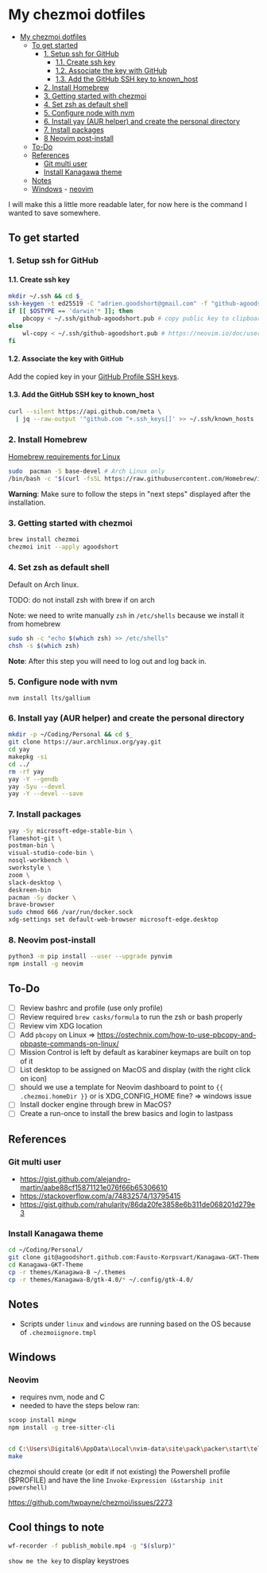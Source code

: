 # My chezmoi dotfiles

<!--toc:start-->

- [My chezmoi dotfiles](#my-chezmoi-dotfiles)
  - [To get started](#to-get-started)
    - [1. Setup ssh for GitHub](#1-setup-ssh-for-github)
      - [1.1. Create ssh key](#11-create-ssh-key)
      - [1.2. Associate the key with GitHub](#12-associate-the-key-with-github)
      - [1.3. Add the GitHub SSH key to known_host](#13-add-the-github-ssh-key-to-knownhost)
    - [2. Install Homebrew](#2-install-homebrew)
    - [3. Getting started with chezmoi](#3-getting-started-with-chezmoi)
    - [4. Set zsh as default shell](#4-set-zsh-as-default-shell)
    - [5. Configure node with nvm](#5-configure-node-with-nvm)
    - [6. Install yay (AUR helper) and create the personal directory](#6-install-yay-aur-helper-and-create-the-personal-directory)
    - [7. Install packages](#7-install-packages)
    - [8 Neovim post-install](#8-neovim-post-install)
  - [To-Do](#to-do)
  - [References](#references)
    - [Git multi user](#git-multi-user)
    - [Install Kanagawa theme](#install-kanagawa-theme)
  - [Notes](#notes)
  - [Windows](#windows) - [neovim](#neovim)
  <!--toc:end-->

I will make this a little more readable later, for now here is the command I wanted to save somewhere.

## To get started

### 1. Setup ssh for GitHub

#### 1.1. Create ssh key

```bash
mkdir ~/.ssh && cd $_
ssh-keygen -t ed25519 -C "adrien.goodshort@gmail.com" -f "github-agoodshort"
if [[ $OSTYPE == 'darwin'* ]]; then
    pbcopy < ~/.ssh/github-agoodshort.pub # copy public key to clipboard
else
    wl-copy < ~/.ssh/github-agoodshort.pub # https://neovim.io/doc/user/provider.html#provider-clipboard
fi

```

#### 1.2. Associate the key with GitHub

Add the copied key in your [GitHub Profile SSH keys](https://github.com/settings/keys).

#### 1.3. Add the GitHub SSH key to known_host

```bash
curl --silent https://api.github.com/meta \
  | jq --raw-output '"github.com "+.ssh_keys[]' >> ~/.ssh/known_hosts
```

### 2. Install Homebrew

[Homebrew requirements for Linux](https://docs.brew.sh/Homebrew-on-Linux#requirements)

```bash
sudo  pacman -S base-devel # Arch Linux only
/bin/bash -c "$(curl -fsSL https://raw.githubusercontent.com/Homebrew/install/HEAD/install.sh)"
```

**Warning**: Make sure to follow the steps in "next steps" displayed after the installation.

### 3. Getting started with chezmoi

```bash
brew install chezmoi
chezmoi init --apply agoodshort
```

### 4. Set zsh as default shell

Default on Arch linux.

TODO: do not install zsh with brew if on arch

Note: we need to write manually `zsh` in `/etc/shells` because we install it from homebrew

```bash
sudo sh -c "echo $(which zsh) >> /etc/shells"
chsh -s $(which zsh)
```

**Note**: After this step you will need to log out and log back in.

### 5. Configure node with nvm

```
nvm install lts/gallium
```

### 6. Install yay (AUR helper) and create the personal directory

```bash
mkdir -p ~/Coding/Personal && cd $_
git clone https://aur.archlinux.org/yay.git
cd yay
makepkg -si
cd ../
rm -rf yay
yay -Y --gendb
yay -Syu --devel
yay -Y --devel --save
```

### 7. Install packages

```bash
yay -Sy microsoft-edge-stable-bin \
flameshot-git \
postman-bin \
visual-studio-code-bin \
nosql-workbench \
sworkstyle \
zoom \
slack-desktop \
deskreen-bin
pacman -Sy docker \
brave-browser
sudo chmod 666 /var/run/docker.sock
xdg-settings set default-web-browser microsoft-edge.desktop
```

### 8. Neovim post-install

```bash
python3 -m pip install --user --upgrade pynvim
npm install -g neovim
```

## To-Do

- [ ] Review bashrc and profile (use only profile)
- [ ] Review required `brew casks/formula` to run the zsh or bash properly
- [ ] Review vim XDG location
- [ ] Add `pbcopy` on Linux => https://ostechnix.com/how-to-use-pbcopy-and-pbpaste-commands-on-linux/
- [ ] Mission Control is left by default as karabiner keymaps are built on top of it
- [ ] List desktop to be assigned on MacOS and display (with the right click on icon)
- [ ] should we use a template for Neovim dashboard to point to `{{ .chezmoi.homeDir }}` or is XDG_CONFIG_HOME fine? => windows issue
- [ ] Install docker engine through brew in MacOS?
- [ ] Create a run-once to install the brew basics and login to lastpass

## References

### Git multi user

- https://gist.github.com/alejandro-martin/aabe88cf15871121e076f66b65306610
- https://stackoverflow.com/a/74832574/13795415
- https://gist.github.com/rahularity/86da20fe3858e6b311de068201d279e3

### Install Kanagawa theme

```bash
cd ~/Coding/Personal/
git clone git@agoodshort.github.com:Fausto-Korpsvart/Kanagawa-GKT-Theme.git
cd Kanagawa-GKT-Theme
cp -r themes/Kanagawa-B ~/.themes
cp -r themes/Kanagawa-B/gtk-4.0/* ~/.config/gtk-4.0/
```

## Notes

- Scripts under `linux` and `windows` are running based on the OS because of `.chezmoiignore.tmpl`

## Windows

### Neovim

- requires nvm, node and C
- needed to have the steps below ran:

```bash
scoop install mingw
npm install -g tree-sitter-cli


cd C:\Users\Digital6\AppData\Local\nvim-data\site\pack\packer\start\telescope-fzf-native.nvim
make
```

chezmoi should create (or edit if not existing) the Powershell profile ($PROFILE) and have the line `Invoke-Expression (&starship init powershell)`

https://github.com/twpayne/chezmoi/issues/2273

## Cool things to note

```bash
wf-recorder -f publish_mobile.mp4 -g "$(slurp)"
```

`show me the key` to display keystroes
